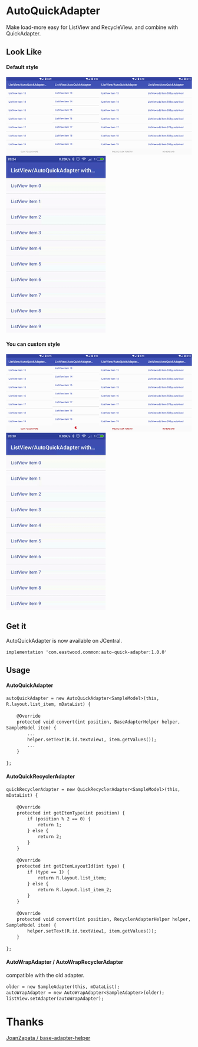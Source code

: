 # AutoQuickAdapter
Make load-more easy for ListView and RecycleView. and combine with QuickAdapter.

## Look Like
#### Default style
<img src='https://github.com/EastWoodYang/AutoQuickAdapter/blob/master/picture/1.png'/>

<img src='https://github.com/EastWoodYang/AutoQuickAdapter/blob/master/picture/1.gif'/>

#### You can custom style
<img src='https://github.com/EastWoodYang/AutoQuickAdapter/blob/master/picture/2.png'/>

<img src='https://github.com/EastWoodYang/AutoQuickAdapter/blob/master/picture/2.gif'/>

## Get it
AutoQuickAdapter is now available on JCentral.

    implementation 'com.eastwood.common:auto-quick-adapter:1.0.0'


## Usage

#### AutoQuickAdapter

    autoQuickAdapter = new AutoQuickAdapter<SampleModel>(this, R.layout.list_item, mDataList) {
     
        @Override
        protected void convert(int position, BaseAdapterHelper helper, SampleModel item) {
            ...
            helper.setText(R.id.textView1, item.getValues());
            ...
        }
        
    };
    
#### AutoQuickRecyclerAdapter
    
    quickRecyclerAdapter = new QuickRecyclerAdapter<SampleModel>(this, mDataList) {
        
        @Override
        protected int getItemType(int position) {
            if (position % 2 == 0) {
                return 1;
            } else {
                return 2;
            }
        }
     
        @Override
        protected int getItemLayoutId(int type) {
            if (type == 1) {
                return R.layout.list_item;
            } else {
                return R.layout.list_item_2;
            }
        }
     
        @Override
        protected void convert(int position, RecyclerAdapterHelper helper, SampleModel item) {
            helper.setText(R.id.textView1, item.getValues());
        }
        
    };

#### AutoWrapAdapter / AutoWrapRecyclerAdapter
compatible with the old adapter.

    older = new SampleAdapter(this, mDataList);
    autoWrapAdapter = new AutoWrapAdapter<SampleAdapter>(older);
    listView.setAdapter(autoWrapAdapter);

# Thanks
[JoanZapata / base-adapter-helper](https://github.com/JoanZapata/base-adapter-helper)   
